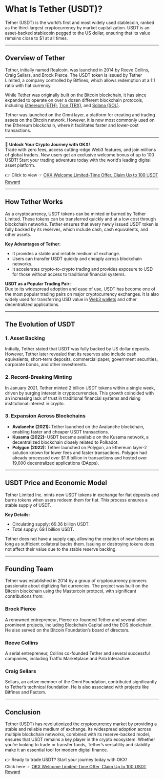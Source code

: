 # What Is Tether (USDT)?

Tether (USDT) is the world’s first and most widely used stablecoin, ranked as the third-largest cryptocurrency by market capitalization. USDT is an asset-backed stablecoin pegged to the US dollar, ensuring that its value remains close to $1 at all times.

---

## Overview of Tether

Tether, initially named Realcoin, was launched in 2014 by Reeve Collins, Craig Sellars, and Brock Pierce. The USDT token is issued by Tether Limited, a company controlled by Bitfinex, which allows redemption at a 1:1 ratio with fiat currency.

While Tether was originally built on the Bitcoin blockchain, it has since expanded to operate on over a dozen different blockchain protocols, including [Ethereum (ETH)](https://bit.ly/OKXe), [Tron (TRX)](https://bit.ly/OKXe), and [Solana (SOL)](https://bit.ly/OKXe).

Tether was launched on the Omni layer, a platform for creating and trading assets on the Bitcoin network. However, it is now most commonly used on the Ethereum blockchain, where it facilitates faster and lower-cost transactions.

---

🚀 **Unlock Your Crypto Journey with OKX!**  
Trade with zero fees, access cutting-edge Web3 features, and join millions of global traders. New users get an exclusive welcome bonus of up to 100 USDT! Start your trading adventure today with the world’s leading digital asset platform.  

👉 Click to view ☞ [OKX Welcome Limited-Time Offer, Claim Up to 100 USDT Reward](https://bit.ly/OKXe)

---

## How Tether Works

As a cryptocurrency, USDT tokens can be minted or burned by Tether Limited. These tokens can be transferred quickly and at a low cost through blockchain networks. Tether ensures that every newly issued USDT token is fully backed by its reserves, which include cash, cash equivalents, and other assets.

**Key Advantages of Tether:**
- It provides a stable and reliable medium of exchange.
- Users can transfer USDT quickly and cheaply across blockchain networks.
- It accelerates crypto-to-crypto trading and provides exposure to USD for those without access to traditional financial systems.

**USDT as a Popular Trading Pair:**  
Due to its widespread adoption and ease of use, USDT has become one of the most popular trading pairs on major cryptocurrency exchanges. It is also widely used for transferring USD value in [Web3 wallets](https://bit.ly/OKXe) and other decentralized applications.

---

## The Evolution of USDT

### 1. Asset Backing
Initially, Tether stated that USDT was fully backed by US dollar deposits. However, Tether later revealed that its reserves also include cash equivalents, short-term deposits, commercial paper, government securities, corporate bonds, and other investments.

### 2. Record-Breaking Minting
In January 2021, Tether minted 2 billion USDT tokens within a single week, driven by surging interest in cryptocurrencies. This growth coincided with an increasing lack of trust in traditional financial systems and rising institutional interest in crypto.

### 3. Expansion Across Blockchains
- **Avalanche (2021):** Tether launched on the Avalanche blockchain, enabling faster and cheaper USDT transactions.
- **Kusama (2022):** USDT became available on the Kusama network, a decentralized blockchain closely related to Polkadot.
- **Polygon (2022):** Tether launched on Polygon, an Ethereum layer-2 solution known for lower fees and faster transactions. Polygon had already processed over $1.6 billion in transactions and hosted over 19,000 decentralized applications (DApps).

---

## USDT Price and Economic Model

Tether Limited Inc. mints new USDT tokens in exchange for fiat deposits and burns tokens when users redeem them for fiat. This process ensures a stable supply of USDT.

**Key Details:**
- Circulating supply: 69.36 billion USDT.
- Total supply: 69.1 billion USDT.

Tether does not have a supply cap, allowing the creation of new tokens as long as sufficient collateral backs them. Issuing or destroying tokens does not affect their value due to the stable reserve backing.

---

## Founding Team

Tether was established in 2014 by a group of cryptocurrency pioneers passionate about digitizing fiat currencies. The project was built on the Bitcoin blockchain using the Mastercoin protocol, with significant contributions from:

### Brock Pierce
A renowned entrepreneur, Pierce co-founded Tether and several other prominent projects, including Blockchain Capital and the EOS blockchain. He also served on the Bitcoin Foundation’s board of directors.

### Reeve Collins
A serial entrepreneur, Collins co-founded Tether and several successful companies, including Traffic Marketplace and Pala Interactive.

### Craig Sellars
Sellars, an active member of the Omni Foundation, contributed significantly to Tether’s technical foundation. He is also associated with projects like Bitfinex and Factom.

---

## Conclusion

Tether (USDT) has revolutionized the cryptocurrency market by providing a stable and reliable medium of exchange. Its widespread adoption across multiple blockchain networks, combined with its reserve-backed model, ensures that USDT remains a key player in the crypto ecosystem. Whether you’re looking to trade or transfer funds, Tether’s versatility and stability make it an essential tool for modern digital finance.

👉 Ready to trade USDT? Start your journey today with OKX!  
Click here ☞ [OKX Welcome Limited-Time Offer, Claim Up to 100 USDT Reward](https://bit.ly/OKXe)
